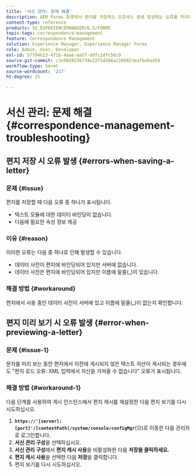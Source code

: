 ```yaml
---
title: '서신 관리: 문제 해결'
description: AEM Forms 환경에서 편지를 저장하는 프로세스 중에 발생하는 오류를 처리하는 방법에 대해 알아봅니다.
content-type: reference
products: SG_EXPERIENCEMANAGER/6.5/FORMS
topic-tags: correspondence-management
feature: Correspondence Management
solution: Experience Manager, Experience Manager Forms
role: Admin, User, Developer
exl-id: 57794b13-471b-4aae-aa57-ddfc2dfc58c9
source-git-commit: c3e9029236734e22f5d266ac26b923eafbe0a459
workflow-type: tm+mt
source-wordcount: '217'
ht-degree: 1%

---
```


# 서신 관리: 문제 해결 {#correspondence-management-troubleshooting}

## 편지 저장 시 오류 발생 {#errors-when-saving-a-letter}

### 문제 {#issue}

편지를 저장할 때 다음 오류 중 하나가 표시됩니다.

* 텍스트 모듈에 대한 데이터 바인딩이 없습니다.
* 다음에 필요한 속성 정보 제공

### 이유 {#reason}

이러한 오류는 다음 중 하나로 인해 발생할 수 있습니다.

* 데이터 사전이 편지에 바인딩되어 있지만 서버에 없습니다.
* 데이터 사전은 편지에 바인딩되어 있지만 이름에 밑줄(_)이 있습니다.

### 해결 방법 {#workaround}

편지에서 사용 중인 데이터 사전이 서버에 있고 이름에 밑줄(_)이 없는지 확인합니다.

## 편지 미리 보기 시 오류 발생 {#error-when-previewing-a-letter}

### 문제 {#issue-1}

문자를 미리 보는 동안 편지에서 이전에 게시되지 않은 텍스트 자산이 게시되는 경우에도 &quot;편지 로드 오류: XML 입력에서 자산을 가져올 수 없습니다&quot; 오류가 표시됩니다.

### 해결 방법 {#workaround-1}

다음 단계를 사용하여 게시 인스턴스에서 편지 캐시를 재설정한 다음 편지 보기를 다시 시도하십시오.

1. **`https://'[server]:[port]'/[contextPath]/system/console/configMgr`**(으)로 이동한 다음 관리자로 로그인합니다.
1. **서신 관리 구성**&#x200B;을 선택하십시오.
1. **서신 관리 구성**&#x200B;에서 **편지 캐시 사용**&#x200B;을 비활성화한 다음 **저장을 클릭하세요.**
1. **편지 캐시 사용**&#x200B;을 선택한 다음 **저장**&#x200B;을 클릭합니다.
1. 편지 보기를 다시 시도하십시오.
